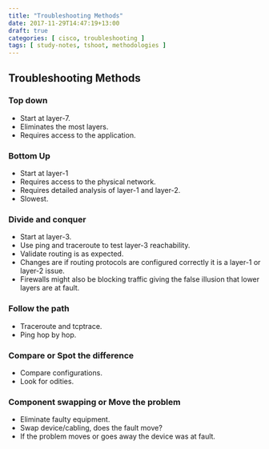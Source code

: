 ```yaml
---
title: "Troubleshooting Methods"
date: 2017-11-29T14:47:19+13:00
draft: true
categories: [ cisco, troubleshooting ]
tags: [ study-notes, tshoot, methodologies ]
---
```


## Troubleshooting Methods

### Top down
* Start at layer-7.
* Eliminates the most layers.
* Requires access to the application.

### Bottom Up
* Start at layer-1
* Requires access to the physical network.
* Requires detailed analysis of layer-1 and layer-2.
* Slowest.

### Divide and conquer
* Start at layer-3.
* Use ping and traceroute to test layer-3 reachability.
* Validate routing is as expected.
* Changes are if routing protocols are configured correctly it is a layer-1 or layer-2 issue.
* Firewalls might also be blocking traffic giving the false illusion that lower layers are at fault.

### Follow the path
* Traceroute and tcptrace.
* Ping hop by hop.

### Compare or Spot the difference
* Compare configurations.
* Look for odities.

### Component swapping or Move the problem
* Eliminate faulty equipment.
* Swap device/cabling, does the fault move?
* If the problem moves or goes away the device was at fault.

## 